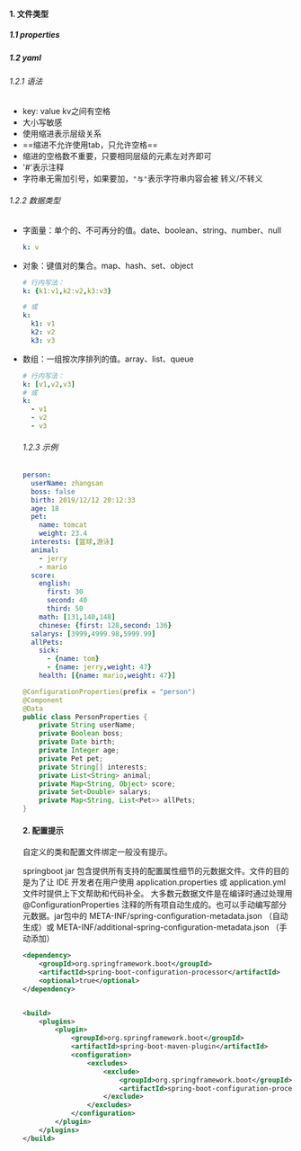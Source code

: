 #### 1. 文件类型

##### 1.1 properties



##### 1.2 yaml

###### 1.2.1 语法

- key: value	kv之间有空格
- 大小写敏感
- 使用缩进表示层级关系
- ==缩进不允许使用tab，只允许空格==
- 缩进的空格数不重要，只要相同层级的元素左对齐即可
- '#'表示注释
- 字符串无需加引号，如果要加，`"与"`表示字符串内容会被 转义/不转义

###### 1.2.2 数据类型

- 字面量：单个的、不可再分的值。date、boolean、string、number、null

  ```yaml
  k: v
  ```

- 对象：键值对的集合。map、hash、set、object

  ```yaml
  # 行内写法：
  k: {k1:v1,k2:v2,k3:v3}
  
  # 或
  k: 
    k1: v1
    k2: v2
    k3: v3
  ```

- 数组：一组按次序排列的值。array、list、queue

  ```yaml
  # 行内写法：
  k: [v1,v2,v3]
  # 或
  k:
    - v1
    - v2
    - v3
  ```

  ###### 1.2.3 示例

  ```yaml
  person:
    userName: zhangsan
    boss: false
    birth: 2019/12/12 20:12:33
    age: 18
    pet:
      name: tomcat
      weight: 23.4
    interests: [篮球,游泳]
    animal:
      - jerry
      - mario
    score:
      english:
        first: 30
        second: 40
        third: 50
      math: [131,140,148]
      chinese: {first: 128,second: 136}
    salarys: [3999,4999.98,5999.99]
    allPets:
      sick:
        - {name: tom}
        - {name: jerry,weight: 47}
      health: [{name: mario,weight: 47}]
  ```

  ```java
  @ConfigurationProperties(prefix = "person")
  @Component
  @Data
  public class PersonProperties {
      private String userName;
      private Boolean boss;
      private Date birth;
      private Integer age;
      private Pet pet;
      private String[] interests;
      private List<String> animal;
      private Map<String, Object> score;
      private Set<Double> salarys;
      private Map<String, List<Pet>> allPets;
  }
  
  ```

  #### 2. 配置提示

  自定义的类和配置文件绑定一般没有提示。

  springboot jar 包含提供所有支持的配置属性细节的元数据文件。文件的目的是为了让 IDE 开发者在用户使用 application.properties 或 application.yml 文件时提供上下文帮助和代码补全。
  大多数元数据文件是在编译时通过处理用 @ConfigurationProperties 注释的所有项自动生成的。也可以手动编写部分元数据。jar包中的 META-INF/spring-configuration-metadata.json （自动生成）或 META-INF/additional-spring-configuration-metadata.json （手动添加）

  ```xml
  <dependency>
      <groupId>org.springframework.boot</groupId>
      <artifactId>spring-boot-configuration-processor</artifactId>
      <optional>true</optional>
  </dependency>
  
  
  <build>
      <plugins>
          <plugin>
              <groupId>org.springframework.boot</groupId>
              <artifactId>spring-boot-maven-plugin</artifactId>
              <configuration>
                  <excludes>
                      <exclude>
                          <groupId>org.springframework.boot</groupId>
                          <artifactId>spring-boot-configuration-processor</artifactId>
                      </exclude>
                  </excludes>
              </configuration>
          </plugin>
      </plugins>
  </build>
  ```